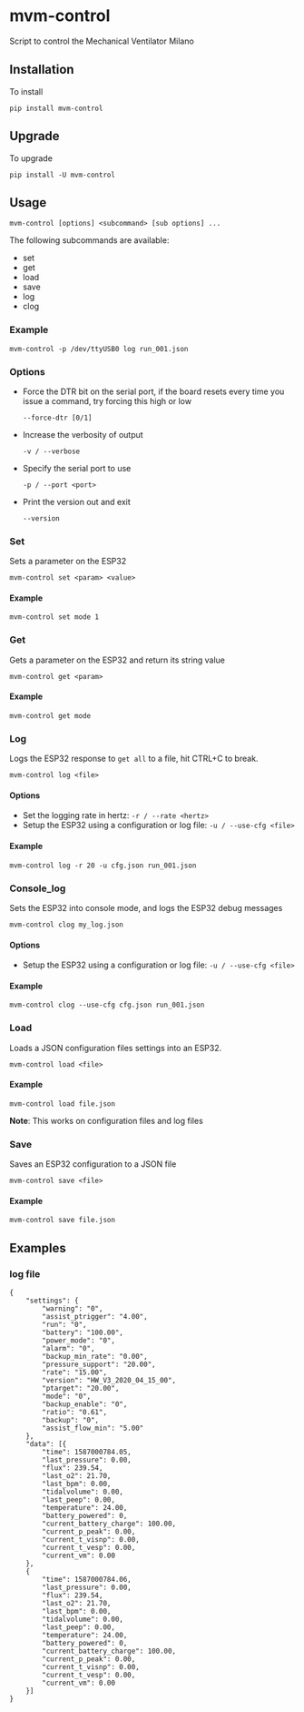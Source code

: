 # mvm-control

Script to control the Mechanical Ventilator Milano

## Installation

To install

   `pip install mvm-control`

## Upgrade

To upgrade

   `pip install -U mvm-control`

## Usage

`mvm-control [options] <subcommand> [sub options] ...`

The following subcommands are available:

- set
- get
- load
- save
- log
- clog

### Example

`mvm-control -p /dev/ttyUSB0 log run_001.json`

### Options

  - Force the DTR bit on the serial port, if the board resets every time you issue a command, try forcing this high or low

    `--force-dtr [0/1]`

  - Increase the verbosity of output

	`-v / --verbose`

  - Specify the serial port to use

    `-p / --port <port>`

  - Print the version out and exit

	`--version`

### Set

Sets a parameter on the ESP32

`mvm-control set <param> <value>`

#### Example

`mvm-control set mode 1`

### Get

Gets a parameter on the ESP32 and return its string value

`mvm-control get <param>`

#### Example

`mvm-control get mode`

### Log

Logs the ESP32 response to `get all` to a file, hit CTRL+C to break.

`mvm-control log <file>`

#### Options

  - Set the logging rate in hertz: `-r / --rate <hertz>`
  - Setup the ESP32 using a configuration or log file: `-u / --use-cfg <file>`

#### Example

`mvm-control log -r 20 -u cfg.json run_001.json`

### Console_log

Sets the ESP32 into console mode, and logs the ESP32 debug messages

`mvm-control clog my_log.json`

#### Options

  - Setup the ESP32 using a configuration or log file: `-u / --use-cfg <file>`

#### Example

`mvm-control clog --use-cfg cfg.json run_001.json`

### Load

Loads a JSON configuration files settings into an ESP32.

`mvm-control load <file>`

#### Example

`mvm-control load file.json`

**Note**: This works on configuration files and log files

### Save

Saves an ESP32 configuration to a JSON file

`mvm-control save <file>`

#### Example

`mvm-control save file.json`

## Examples

### log file

```
{
	"settings": {
		"warning": "0",
		"assist_ptrigger": "4.00",
		"run": "0",
		"battery": "100.00",
		"power_mode": "0",
		"alarm": "0",
		"backup_min_rate": "0.00",
		"pressure_support": "20.00",
		"rate": "15.00",
		"version": "HW_V3_2020_04_15_00",
		"ptarget": "20.00",
		"mode": "0",
		"backup_enable": "0",
		"ratio": "0.61",
		"backup": "0",
		"assist_flow_min": "5.00"
	},
	"data": [{
		"time": 1587000784.05,
		"last_pressure": 0.00,
		"flux": 239.54,
		"last_o2": 21.70,
		"last_bpm": 0.00,
		"tidalvolume": 0.00,
		"last_peep": 0.00,
		"temperature": 24.00,
		"battery_powered": 0,
		"current_battery_charge": 100.00,
		"current_p_peak": 0.00,
		"current_t_visnp": 0.00,
		"current_t_vesp": 0.00,
		"current_vm": 0.00
	},
    {
        "time": 1587000784.06,
        "last_pressure": 0.00,
        "flux": 239.54,
        "last_o2": 21.70,
        "last_bpm": 0.00,
        "tidalvolume": 0.00,
        "last_peep": 0.00,
        "temperature": 24.00,
        "battery_powered": 0,
        "current_battery_charge": 100.00,
        "current_p_peak": 0.00,
        "current_t_visnp": 0.00,
        "current_t_vesp": 0.00,
        "current_vm": 0.00
    }]
}
```
